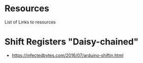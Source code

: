 # Resources
List of Links to resources

# Shift Registers "Daisy-chained"
- https://infectedbytes.com/2016/07/arduino-shiftin.html
